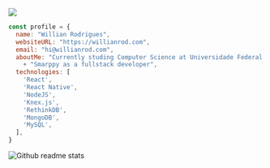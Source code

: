 ![](https://raw.githubusercontent.com/WillianRod/WillianRod/b0ef170b31fabb07edd876e6adf589cf85a29c3a/assets/profile.svg)

```js
const profile = {
  name: "Willian Rodrigues",
  websiteURL: "https://willianrod.com",
  email: "hi@willianrod.com",
  aboutMe: "Currently studing Computer Science at Universidade Federal do Paraná, and working at"
    + "Smarppy as a fullstack developer",
  technologies: [
    'React',
    'React Native',
    'NodeJS',
    'Knex.js',
    'RethinkDB',
    'MongoDB',
    'MySQL',
  ],
}
```

![Github readme stats](https://github-readme-stats.vercel.app/api?username=willianrod&count_private=true&hide_title=true&show_icons=true&include_all_commits=true&icon_color=0366d6&bg_color=ffffff)
